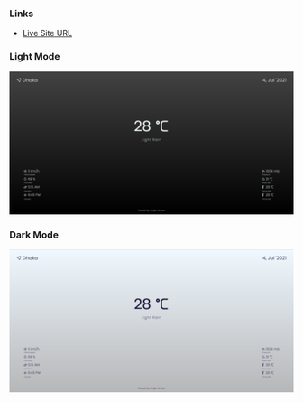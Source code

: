 ### Links

- [Live Site URL](https://shajinahsan-weather-app.netlify.app/)

### Light Mode

![](./assets/images/Screenshot_one.png)

### Dark Mode

![](./assets/images/Screenshot_two.png)
